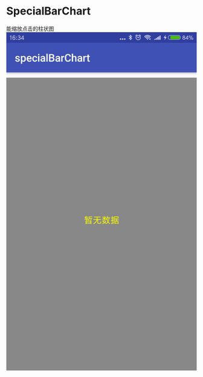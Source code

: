 # SpecialBarChart
能缩放点击的柱状图
![Alt text](https://github.com/youkylu/SpecialBarChart/raw/master/screenshot/blank.png)
